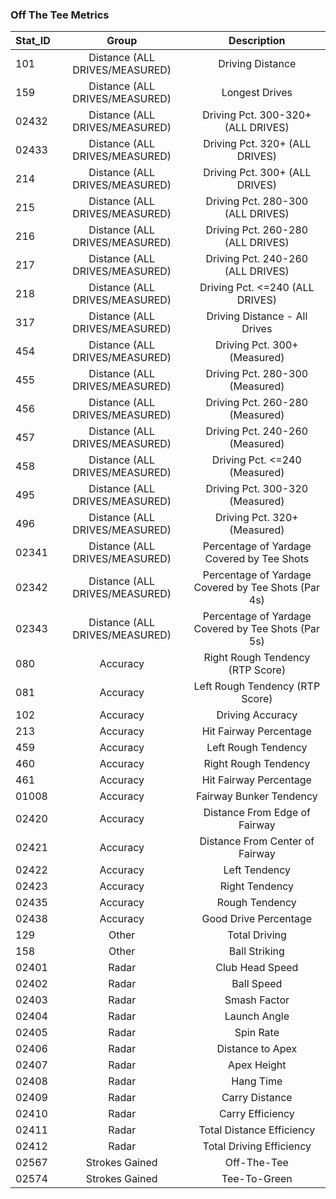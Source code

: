 

### Off The Tee Metrics

| Stat_ID       | Group         | Description   |
| ------------- |:-------------:|:-------------:|
| 101           | Distance (ALL DRIVES/MEASURED) | Driving Distance |
| 159          | Distance (ALL DRIVES/MEASURED) | Longest Drives |
| 02432         | Distance (ALL DRIVES/MEASURED) | Driving Pct. 300-320+ (ALL DRIVES) |
| 02433       | Distance (ALL DRIVES/MEASURED) | Driving Pct. 320+ (ALL DRIVES) |
| 214         | Distance (ALL DRIVES/MEASURED) | Driving Pct. 300+ (ALL DRIVES) |
| 215          | Distance (ALL DRIVES/MEASURED) | Driving Pct. 280-300 (ALL DRIVES) |
| 216          | Distance (ALL DRIVES/MEASURED) | Driving Pct. 260-280 (ALL DRIVES) |
| 217          | Distance (ALL DRIVES/MEASURED) | Driving Pct. 240-260 (ALL DRIVES) |
| 218          | Distance (ALL DRIVES/MEASURED) | Driving Pct. <=240 (ALL DRIVES) |
| 317         | Distance (ALL DRIVES/MEASURED) | Driving Distance - All Drives |
| 454         | Distance (ALL DRIVES/MEASURED) | Driving Pct. 300+ (Measured) |
| 455         | Distance (ALL DRIVES/MEASURED) | Driving Pct. 280-300 (Measured) |
| 456         | Distance (ALL DRIVES/MEASURED) | Driving Pct. 260-280 (Measured) |
| 457         | Distance (ALL DRIVES/MEASURED) | Driving Pct. 240-260 (Measured) |
| 458         | Distance (ALL DRIVES/MEASURED) | Driving Pct. <=240 (Measured) |
| 495         | Distance (ALL DRIVES/MEASURED) | Driving Pct. 300-320 (Measured) |
| 496         | Distance (ALL DRIVES/MEASURED) | Driving Pct. 320+ (Measured) |
| 02341 | Distance (ALL DRIVES/MEASURED) | Percentage of Yardage Covered by Tee Shots |
| 02342 | Distance (ALL DRIVES/MEASURED) | Percentage of Yardage Covered by Tee Shots (Par 4s) |
| 02343 | Distance (ALL DRIVES/MEASURED) | Percentage of Yardage Covered by Tee Shots (Par 5s) |
| 080 | Accuracy | Right Rough Tendency (RTP Score) |
| 081 | Accuracy | Left Rough Tendency (RTP Score) |
| 102   | Accuracy | Driving Accuracy |
| 213 | Accuracy | Hit Fairway Percentage |
| 459 | Accuracy | Left Rough Tendency |
| 460 | Accuracy | Right Rough Tendency |
| 461 | Accuracy | Hit Fairway Percentage |
| 01008 | Accuracy | Fairway Bunker Tendency |
| 02420 | Accuracy | Distance From Edge of Fairway |
| 02421 | Accuracy | Distance From Center of Fairway |
| 02422 | Accuracy | Left Tendency |
| 02423 | Accuracy | Right Tendency |
| 02435 | Accuracy | Rough Tendency |
| 02438 | Accuracy | Good Drive Percentage |
| 129 | Other | Total Driving |
| 158 | Other | Ball Striking |
| 02401 | Radar | Club Head Speed |
| 02402 | Radar | Ball Speed |
| 02403 | Radar | Smash Factor |
| 02404 | Radar | Launch Angle |
| 02405 | Radar | Spin Rate |
| 02406 | Radar | Distance to Apex |
| 02407 | Radar | Apex Height |
| 02408 | Radar | Hang Time |
| 02409 | Radar | Carry Distance |
| 02410 | Radar | Carry Efficiency |
| 02411 | Radar | Total Distance Efficiency |
| 02412 | Radar | Total Driving Efficiency |
| 02567 | Strokes Gained  | Off-The-Tee | 
| 02574 | Strokes Gained | Tee-To-Green  | 

